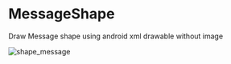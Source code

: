 # MessageShape
Draw Message shape using android xml drawable without image


![shape_message](https://cloud.githubusercontent.com/assets/6814816/17239603/f4ae955c-5582-11e6-885f-a01a57ca7e5d.png)
